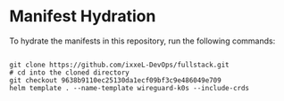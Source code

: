 
# Manifest Hydration

To hydrate the manifests in this repository, run the following commands:

```shell

git clone https://github.com/ixxeL-DevOps/fullstack.git
# cd into the cloned directory
git checkout 9638b9110ec25130da1ecf09bf3c9e486049e709
helm template . --name-template wireguard-k0s --include-crds
```